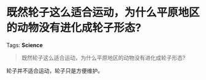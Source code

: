# 既然轮子这么适合运动，为什么平原地区的动物没有进化成轮子形态?

Tags: **Science**

> 既然轮子这么适合运动，为什么平原地区的动物没有进化成轮子形态?

轮子并不适合运动，轮子只是方便维护。



